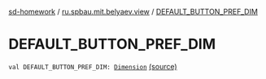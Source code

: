 [sd-homework](../index.md) / [ru.spbau.mit.belyaev.view](index.md) / [DEFAULT_BUTTON_PREF_DIM](.)

# DEFAULT_BUTTON_PREF_DIM

`val DEFAULT_BUTTON_PREF_DIM: `[`Dimension`](http://docs.oracle.com/javase/6/docs/api/java/awt/Dimension.html) [(source)](https://github.com/StasBel/sd-homework/blob/InstantMessenger/src/main/kotlin/ru/spbau/mit/belyaev/view/Primitives.kt#L16)